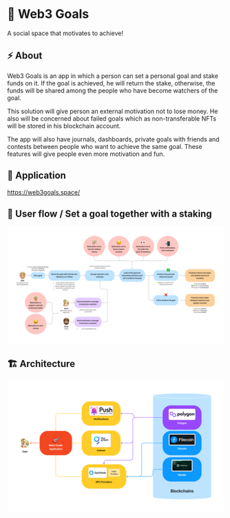 # 🎯 Web3 Goals

A social space that motivates to achieve!

## ⚡ About

Web3 Goals is an app in which a person can set a personal goal and stake funds on it. If the goal is achieved, he will return the stake, otherwise, the funds will be shared among the people who have become watchers of the goal.

This solution will give person an external motivation not to lose money. He also will be concerned about failed goals which as non-transferable NFTs will be stored in his blockchain account.

The app will also have journals, dashboards, private goals with friends and contests between people who want to achieve the same goal. These features will give people even more motivation and fun.

## 🔗 Application

https://web3goals.space/

## 🌊 User flow / Set a goal together with a staking

![User flow / Set a goal together with a staking](profile/images/user-flow-set-goal-with-staking.png)

## 🏗️ Architecture

![Architecture](profile/images/architecture.png)